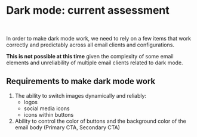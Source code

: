 # Dark mode: current assessment

<br>

In order to make dark mode work, we need to rely on a few items that work correctly and predictably across all email clients and configurations.

**This is not possible at this time** given the complexity of some email elements and unreliability of multiple email clients related to dark mode.

## Requirements to make dark mode work
1. The ability to switch images dynamically and reliably:
	- logos
	- social media icons
	- icons within buttons
2. Ability to control the color of buttons and the background color of the email body (Primary CTA, Secondary CTA)

